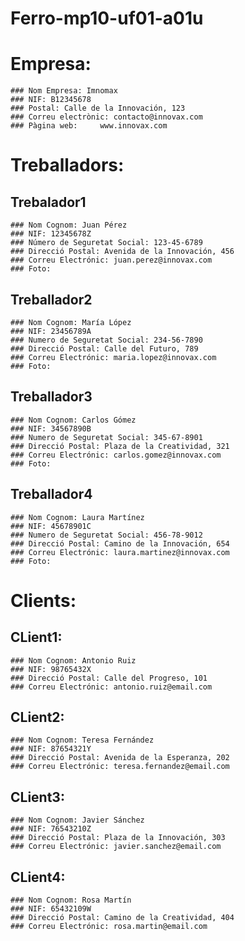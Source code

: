 # Ferro-mp10-uf01-a01u
# Empresa: 
    ### Nom Empresa: Imnomax	
    ### NIF: B12345678
    ### Postal: Calle de la Innovación, 123
    ### Correu electrònic: contacto@innovax.com	
    ### Pàgina web: 	www.innovax.com

# Treballadors:

  ## Trebalador1
    ### Nom Cognom: Juan Pérez	
    ### NIF: 12345678Z
    ### Número de Seguretat Social: 123-45-6789	
    ### Direcció Postal: Avenida de la Innovación, 456	
    ### Correu Electrónic: juan.perez@innovax.com
    ### Foto: 
  
  
  ## Treballador2
    ### Nom Cognom: María López	
    ### NIF: 23456789A	
    ### Numero de Seguretat Social: 234-56-7890	
    ### Direcció Postal: Calle del Futuro, 789	
    ### Correu Electrónic: maria.lopez@innovax.com	
    ### Foto:
  
  
  ## Treballador3
    ### Nom Cognom: Carlos Gómez	
    ### NIF: 34567890B
    ### Numero de Seguretat Social: 345-67-8901	
    ### Direcció Postal: Plaza de la Creatividad, 321	
    ### Correu Electrónic: carlos.gomez@innovax.com	
    ### Foto:
  
    
  ## Treballador4
    ### Nom Cognom: Laura Martínez	
    ### NIF: 45678901C	
    ### Numero de Seguretat Social: 456-78-9012	
    ### Direcció Postal: Camino de la Innovación, 654	
    ### Correu Electrónic: laura.martinez@innovax.com	
    ### Foto:

    
# Clients:

  
  ## CLient1:
    ### Nom Cognom: Antonio Ruiz	 	
    ### NIF: 98765432X	
    ### Direcció Postal: Calle del Progreso, 101	
    ### Correu Electrónic: antonio.ruiz@email.com
    
  
  ## CLient2:
    ### Nom Cognom: Teresa Fernández	
    ### NIF: 87654321Y	
    ### Direcció Postal: Avenida de la Esperanza, 202		
    ### Correu Electrónic: teresa.fernandez@email.com
  
  
  ## CLient3:
    ### Nom Cognom: Javier Sánchez		
    ### NIF: 76543210Z	
    ### Direcció Postal: Plaza de la Innovación, 303		
    ### Correu Electrónic: javier.sanchez@email.com

  
  
  ## CLient4:
    ### Nom Cognom: Rosa Martín	
    ### NIF: 65432109W	
    ### Direcció Postal: Camino de la Creatividad, 404	 	
    ### Correu Electrónic: rosa.martin@email.com
    

    
  
